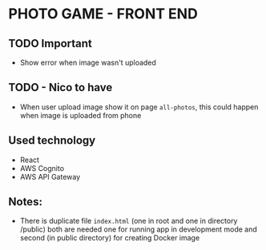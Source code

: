 # PHOTO GAME - FRONT END

## TODO Important
- Show error when image wasn't uploaded

## TODO - Nico to have
- When user upload image show it on page `all-photos`, this could happen when image is uploaded from phone

## Used technology
- React
- AWS Cognito
- AWS API Gateway

## Notes:
- There is duplicate file `index.html` (one in root and one in directory /public) both are needed one for running app
in development mode and second (in public directory) for creating Docker image